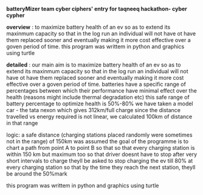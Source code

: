 **batteryMizer
team cyber ciphers' entry for taqneeq hackathon- cyber cypher**

**overview** :
to maximize battery health of an ev so as to extend its maxinmum capacity so that in the log run an individual will not have ot have them replaced sooner and eventually making it more cost effective over a goven period of time. 
this program was writtem in python and graphics using turtle 


**detailed** :
our main aim is to maximize battery health of an ev so as to extend its maxinmum capacity so that in the log run an individual will not have ot have them replaced sooner and eventually making it more cost effective over a goven period of time. 
batteries have a specific range of percentages between which their performance have minimal effect over the health (reasons might include thermal degradation etc)
this safe range of battery percentage to optimize health is 50%-80%
we have taken a model car - the tata nexon which gives 312km/full charge 
since the distance travelled vs energy required is not linear, we calculated 100km of distance in that range

logic:
a safe distance (charging stations placed randomly were sometimes not in the range) of 150km was assumed
the goal of the programme is to chart a path from point A to point B so that so that every charging station is within 150 km but maximum too so that driver doesnt have to stop after very short intervals to charge 
theyll be asked to stop charging the ev till 80% at every charging station so that by the time they reach the next station, theyll be around the 50%mark

this program was writtem in python and graphics using turtle 
